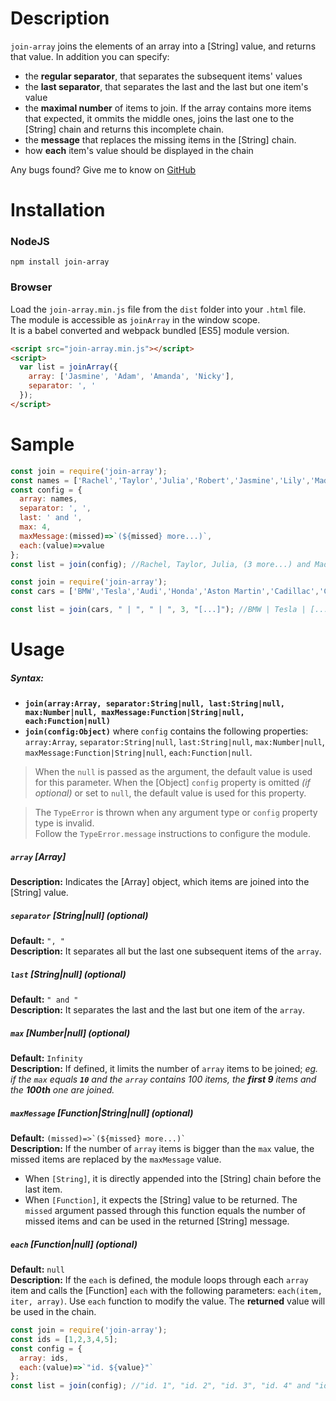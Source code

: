 # Description
`join-array` joins the elements of an array into a [String] value, and returns that value. In addition you can specify:
* the **regular separator**, that separates the subsequent items' values
* the **last separator**, that separates the last and the last but one item's value
* the **maximal number** of items to join. If the array contains more items that expected, it ommits the middle ones, joins the last one to the [String] chain and returns this incomplete chain.
* the **message** that replaces the missing items in the [String] chain.
* how **each** item's value should be displayed in the chain

Any bugs found? Give me to know on [GitHub](https://github.com/devrafalko/join-array)

# Installation

### NodeJS

`npm install join-array`

### Browser
Load the `join-array.min.js` file from the `dist` folder into your `.html` file.  
The module is accessible as `joinArray` in the window scope.  
It is a babel converted and webpack bundled [ES5] module version.

```html
<script src="join-array.min.js"></script>
<script>
  var list = joinArray({
    array: ['Jasmine', 'Adam', 'Amanda', 'Nicky'],
    separator: ', '
  });
</script> 
```

# Sample

```javascript
const join = require('join-array');
const names = ['Rachel','Taylor','Julia','Robert','Jasmine','Lily','Madison'];
const config = {
  array: names,
  separator: ', ',
  last: ' and ',
  max: 4,
  maxMessage:(missed)=>`(${missed} more...)`,
  each:(value)=>value
};
const list = join(config); //Rachel, Taylor, Julia, (3 more...) and Madison
```

```javascript
const join = require('join-array');
const cars = ['BMW','Tesla','Audi','Honda','Aston Martin','Cadillac','Citroen'];

const list = join(cars, " | ", " | ", 3, "[...]"); //BMW | Tesla | [...] | Citroen
```

# Usage
##### Syntax:
* **`join(array:Array, separator:String|null, last:String|null, max:Number|null, maxMessage:Function|String|null, each:Function|null)`**  
* **`join(config:Object)`**  where `config` contains the following properties: `array:Array`, `separator:String|null`, `last:String|null`, `max:Number|null`, `maxMessage:Function|String|null`, `each:Function|null`.

> When the `null` is passed as the argument, the default value is used for this parameter.
> When the [Object] `config` property is omitted *(if optional)* or set to `null`, the default value is used for this property.


> The `TypeError` is thrown when any argument type or `config` property type is invalid.  
> Follow the `TypeError.message` instructions  to configure the module.
##### `array` [Array]
**Description:** Indicates the [Array] object, which items are joined into the [String] value.

##### `separator` [String|null] *(optional)*
**Default:** `", "`  
**Description:** It separates all but the last one subsequent items of the `array`.
##### `last` [String|null] *(optional)*
**Default:** `" and "`  
**Description:** It separates the last and the last but one item of the `array`.
##### `max` [Number|null] *(optional)*
**Default:** `Infinity`  
**Description:** If defined, it limits the number of `array` items to be joined; *eg. if the `max` equals **`10`** and the `array` contains 100 items, the **first 9** items and the **100th** one are joined.*
##### `maxMessage` [Function|String|null] *(optional)*
**Default:** ``(missed)=>`(${missed} more...)` ``  
**Description:** If the number of `array` items is bigger than the `max` value, the missed items are replaced by the `maxMessage` value.  
* When `[String]`, it is directly appended into the [String] chain before the last item.  
* When `[Function]`, it expects the [String] value to be returned. The `missed` argument passed through this function equals the number of missed items and can be used in the returned [String] message.

##### `each` [Function|null] *(optional)*
**Default:** `null`  
**Description:** If the `each` is defined, the module loops through each `array` item and calls the [Function] `each` with the following parameters: `each(item, iter, array)`. Use `each` function to modify the value. The **returned** value will be used in the chain.

```javascript
const join = require('join-array');
const ids = [1,2,3,4,5];
const config = {
  array: ids,
  each:(value)=>`"id. ${value}"`
};
const list = join(config); //"id. 1", "id. 2", "id. 3", "id. 4" and "id. 5"
```